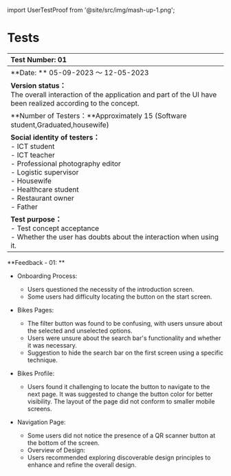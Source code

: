 import UserTestProof from '@site/src/img/mash-up-1.png';

# Tests

| Test Number: 01                                                                                                                                                                                                            |
| :------------------------------------------------------------------------------------------------------------------------------------------------------------------------------------------------------------------------- |
| **Date: ** 05-09-2023 ～ 12-05-2023                                                                                                                                                                                        |
| **Version status：**<br/> The overall interaction of the application and part of the UI have been realized according to the concept.                                                                                       |
| **Number of Testers：**Approximately 15 (Software student,Graduated,housewife)                                                                                                                                             |
| **Social identity of testers：**<br/>- ICT student <br/>- ICT teacher<br/>- Professional photography editor<br/>- Logistic supervisor <br/>- Housewife <br/>- Healthcare student <br/>- Restaurant owner<br/>- Father<br/> |
| **Test purpose：** <br/>- Test concept acceptance<br/>- Whether the user has doubts about the interaction when using it.                                                                                                   |

**Feedback - 01:
**

- Onboarding Process:

  - Users questioned the necessity of the introduction screen.
  - Some users had difficulty locating the button on the start screen.

- Bikes Pages:

  - The filter button was found to be confusing, with users unsure about the selected and unselected options.
  - Users were unsure about the search bar's functionality and whether it was necessary.
  - Suggestion to hide the search bar on the first screen using a specific technique.

- Bikes Profile:

  - Users found it challenging to locate the button to navigate to the next page. It was suggested to change the button color for better visibility.
    The layout of the page did not conform to smaller mobile screens.

- Navigation Page:

  - Some users did not notice the presence of a QR scanner button at the bottom of the screen.
  - Overview of Design:
  - Users recommended exploring discoverable design principles to enhance and refine the overall design.
